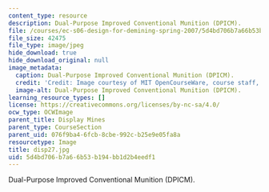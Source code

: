 ```yaml
---
content_type: resource
description: Dual-Purpose Improved Conventional Munition (DPICM).
file: /courses/ec-s06-design-for-demining-spring-2007/5d4bd706b7a66b53b194bb1d2b4eedf1_disp27.jpg
file_size: 42475
file_type: image/jpeg
hide_download: true
hide_download_original: null
image_metadata:
  caption: Dual-Purpose Improved Conventional Munition (DPICM).
  credit: 'Credit: Image courtesy of MIT OpenCourseWare, course staff, and students.'
  image-alt: Dual-Purpose Improved Conventional Munition (DPICM).
learning_resource_types: []
license: https://creativecommons.org/licenses/by-nc-sa/4.0/
ocw_type: OCWImage
parent_title: Display Mines
parent_type: CourseSection
parent_uid: 076f9ba4-6fcb-8cbe-992c-b25e9e05fa8a
resourcetype: Image
title: disp27.jpg
uid: 5d4bd706-b7a6-6b53-b194-bb1d2b4eedf1
---
```

Dual-Purpose Improved Conventional Munition (DPICM).